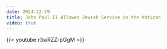```yaml
---
date: 2024-12-19
title: John Paul II Allowed Jewish Service in the Vatican
video: true
---
```



{{< youtube r3wRZZ-pGgM >}}
